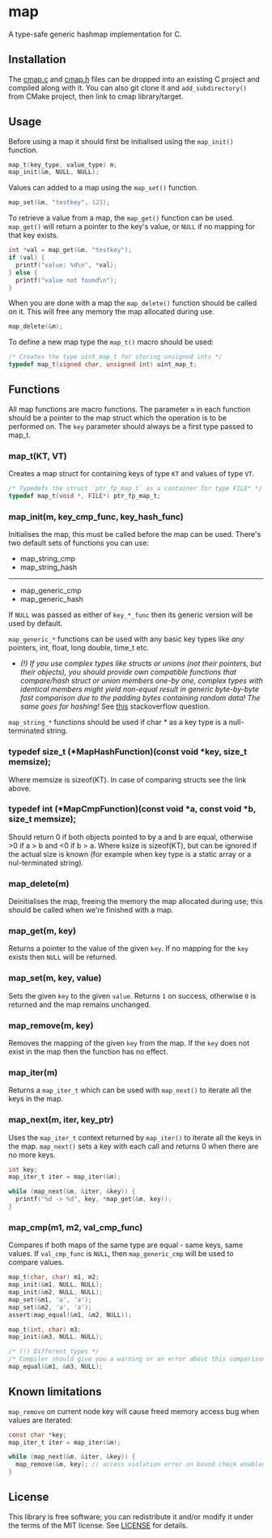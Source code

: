 # map
A type-safe generic hashmap implementation for C.

## Installation 
The [cmap.c](src/cmap.c?raw=1) and [cmap.h](src/cmap.h?raw=1) files can be dropped
into an existing C project and compiled along with it.
You can also git clone it and `add_subdirectory()` from CMake project, then link to cmap library/target.


## Usage
Before using a map it should first be initialised using the `map_init()`
function.
```c
map_t(key_type, value_type) m;
map_init(&m, NULL, NULL);
```

Values can added to a map using the `map_set()` function.
```c
map_set(&m, "testkey", 123);
```

To retrieve a value from a map, the `map_get()` function can be used.
`map_get()` will return a pointer to the key's value, or `NULL` if no mapping
for that key exists.

```c
int *val = map_get(&m, "testkey");
if (val) {
  printf("value: %d\n", *val);
} else {
  printf("value not found\n");
}
```

When you are done with a map the `map_delete()` function should be called on
it. This will free any memory the map allocated during use.
```c
map_delete(&m);
```

To define a new map type the `map_t()` macro should be used:
```c
/* Creates the type uint_map_t for storing unsigned ints */
typedef map_t(signed char, unsigned int) uint_map_t;
```

## Functions
All map functions are macro functions. The parameter `m` in each function
should be a pointer to the map struct which the operation is to be performed
on. The `key` parameter should always be a first type passed to map_t.

### map\_t(KT, VT)
Creates a map struct for containing keys of type `KT` and values of type `VT`.
```c
/* Typedefs the struct `ptr_fp_map_t` as a container for type FILE* */
typedef map_t(void *, FILE*) ptr_fp_map_t;
```

### map\_init(m, key_cmp_func, key_hash_func)
Initialises the map, this must be called before the map can be used. 
There's two default sets of functions you can use:
  - map_string_cmp 
  - map_string_hash
---
  - map_generic_cmp
  - map_generic_hash

If `NULL` was passed as either of `key_*_func` then its generic version will be used by default.

`map_generic_*` functions can be used with any basic key types like _any_ pointers, int, float, long double, time_t etc. 
- *(!) If you use complex types like structs or unions (not their pointers, but their objects), 
  you should provide own compatible functions 
that compare/hash struct or union members one-by one, complex types with identical members might yield 
  non-equal result in generic byte-by-byte fast comparison due to the padding bytes containing random data! 
  The same goes for hashing!* See [this](https://stackoverflow.com/a/141791) stackoverflow question.
  
`map_string_*` functions should be used if char * as a key type is a null-terminated string.

### typedef size_t (*MapHashFunction)(const void *key, size_t memsize);
Where memsize is sizeof(KT). In case of comparing structs see the link above.

### typedef int (*MapCmpFunction)(const void *a, const void *b, size_t memsize);
Should return 0 if both objects pointed to by a and b are equal, otherwise >0 if a > b and <0 if b > a.
Where ksize is sizeof(KT), but can be ignored if the actual size is known 
(for example when key type is a static array or a nul-terminated string).

### map\_delete(m)
Deinitialises the map, freeing the memory the map allocated during use;
this should be called when we're finished with a map.

### map\_get(m, key)
Returns a pointer to the value of the given `key`. If no mapping for the `key`
exists then `NULL` will be returned.

### map\_set(m, key, value)
Sets the given `key` to the given `value`. Returns `1` on success, otherwise
`0` is returned and the map remains unchanged.

### map\_remove(m, key)
Removes the mapping of the given `key` from the map. If the `key` does not
exist in the map then the function has no effect.

### map\_iter(m)
Returns a `map_iter_t` which can be used with `map_next()` to iterate all the
keys in the map.


### map\_next(m, iter, key_ptr)
Uses the `map_iter_t` context returned by `map_iter()` to iterate all the keys in the
map. `map_next()` sets a key with each call and returns 0 when there
are no more keys.
```c
int key;
map_iter_t iter = map_iter(&m);

while (map_next(&m, &iter, &key)) {
  printf("%d -> %d", key, *map_get(&m, key));
}
```

### map\_cmp(m1, m2, val_cmp_func)
Compares if both maps of the same type are equal - same keys, same values.
If `val_cmp_func` is `NULL`, then `map_generic_cmp` will be used to compare values.
```c
map_t(char, char) m1, m2;
map_init(&m1, NULL, NULL);
map_init(&m2, NULL, NULL);
map_set(&m1, 'a', 'a');
map_set(&m2, 'a', 'a');
assert(map_equal(&m1, &m2, NULL));

map_t(int, char) m3;
map_init(&m3, NULL, NULL);

/* (!) Different types */
/* Compiler should give you a warning or an error about this comparison */
map_equal(&m1, &m3, NULL); 
```
## Known limitations
`map_remove` on current node key will cause freed memory access bug when values are iterated:
```c
const char *key;
map_iter_t iter = map_iter(&m);

while (map_next(&m, &iter, &key)) {
  map_remove(&m, key); // access violation error on bound check enabled debuggers(MSVC), freed memory is accessed, key ptr is no longer valid
}
```



## License
This library is free software; you can redistribute it and/or modify it under
the terms of the MIT license. See [LICENSE](LICENSE) for details.
